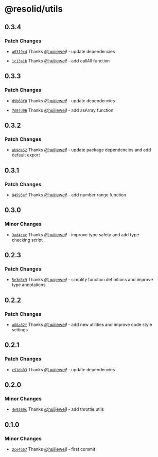 # @resolid/utils

## 0.3.4

### Patch Changes

- [`a0319c4`](https://github.com/huijiewei/resolid-utils/commit/a0319c41e48bc291575d23bbce74c91b41585649) Thanks [@huijiewei](https://github.com/huijiewei)! - update dependencies

- [`1c13a1b`](https://github.com/huijiewei/resolid-utils/commit/1c13a1bd3298eb580ecc5ed6da5b05c2f4282378) Thanks [@huijiewei](https://github.com/huijiewei)! - add callAll function

## 0.3.3

### Patch Changes

- [`d9b68f8`](https://github.com/huijiewei/resolid-utils/commit/d9b68f814bd35325dc45402ad72cdc281b73d0cf) Thanks [@huijiewei](https://github.com/huijiewei)! - update dependencies

- [`7d0fd06`](https://github.com/huijiewei/resolid-utils/commit/7d0fd06338b48ce278e985878b507963c31e2e26) Thanks [@huijiewei](https://github.com/huijiewei)! - add asArray function

## 0.3.2

### Patch Changes

- [`ab9da52`](https://github.com/huijiewei/resolid-utils/commit/ab9da529815f0e092e57bb81825f875aa57de67a) Thanks [@huijiewei](https://github.com/huijiewei)! - update package dependencies and add default export

## 0.3.1

### Patch Changes

- [`94595ef`](https://github.com/huijiewei/resolid-utils/commit/94595ef639101f3b8b9f7ff9c3c1f39c7f6e4f8e) Thanks [@huijiewei](https://github.com/huijiewei)! - add number range function

## 0.3.0

### Minor Changes

- [`3ad4cec`](https://github.com/huijiewei/resolid-utils/commit/3ad4cecf648a5f78abee345f3a45af376e18d8b9) Thanks [@huijiewei](https://github.com/huijiewei)! - improve type safety and add type checking script

## 0.2.3

### Patch Changes

- [`5e3d8c9`](https://github.com/huijiewei/resolid-utils/commit/5e3d8c99481c9025a8269d6253b9e843e219e88c) Thanks [@huijiewei](https://github.com/huijiewei)! - simplify function definitions and improve type annotations

## 0.2.2

### Patch Changes

- [`a88a82f`](https://github.com/huijiewei/resolid-utils/commit/a88a82f224e7eda9aa24764f9f1f8108d00f3f31) Thanks [@huijiewei](https://github.com/huijiewei)! - add new utilities and improve code style settings

## 0.2.1

### Patch Changes

- [`c91da03`](https://github.com/huijiewei/resolid-utils/commit/c91da03f5197058f237a881ca612f95d479a2a7b) Thanks [@huijiewei](https://github.com/huijiewei)! - update dependencies

## 0.2.0

### Minor Changes

- [`4e9309c`](https://github.com/huijiewei/resolid-utils/commit/4e9309c4f4448060e7b451bbff20b7eb4991c1f9) Thanks [@huijiewei](https://github.com/huijiewei)! - add throttle utils

## 0.1.0

### Minor Changes

- [`2ce4b67`](https://github.com/huijiewei/resolid-utils/commit/2ce4b6784bbe3b09e52df8657cc53fb2d6c92e0d) Thanks [@huijiewei](https://github.com/huijiewei)! - first commit
